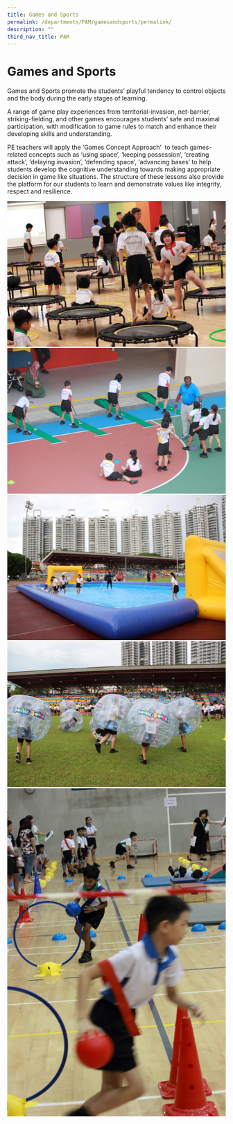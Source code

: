 ```yaml
---
title: Games and Sports
permalink: /departments/PAM/gamesandsports/permalink/
description: ""
third_nav_title: PAM
---
```

Games and Sports
================
Games and Sports promote the students’ playful tendency to control objects and the body during the early stages of learning.

A range of game play experiences from territorial-invasion, net-barrier, striking-fielding, and other games encourages students’ safe and maximal participation, with modification to game rules to match and enhance their developing skills and understanding.

PE teachers will apply the ‘Games Concept Approach’  to teach games-related concepts such as ‘using space’, ‘keeping possession’, ‘creating attack’, ‘delaying invasion’, ‘defending space’, ‘advancing bases’ to help students develop the cognitive understanding towards making appropriate decision in game like situations. The structure of these lessons also provide the platform for our students to learn and demonstrate values like integrity, respect and resilience.

![](/images/games%20sports%202.jpg)
![](/images/games%20sports%203.jpg)
![](/images/games%20sports%204.jpg)
![](/images/games%20sports%205.jpg)
![](/images/games%20sports_1.jpg)
